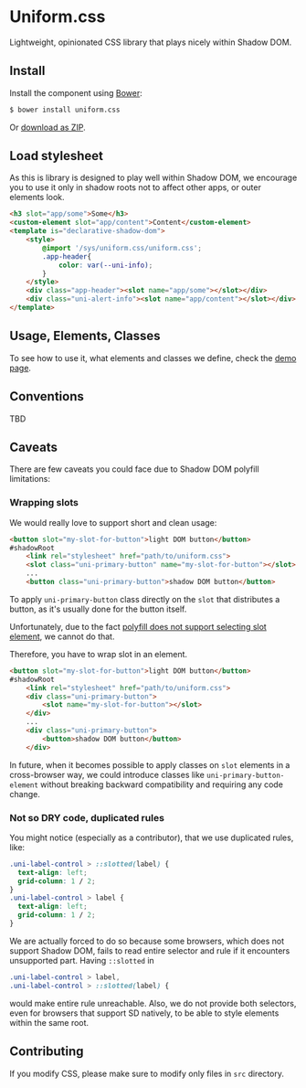 # Uniform.css
Lightweight, opinionated CSS library that plays nicely within Shadow DOM.

## Install

Install the component using [Bower](http://bower.io/):
```sh
$ bower install uniform.css
```

Or [download as ZIP](https://github.com/Starcounter/Uniform.css/archive/master.zip).

<!-- [Starcounter 2.4.0.+](https://starcounter.io/) has it already pre-installed, under `/sys/uniform.css/uniform.css`. -->

## Load stylesheet
As this is library is designed to play well within Shadow DOM, we encourage you to use it only in shadow roots not to affect other apps, or outer elements look.

```html
<h3 slot="app/some">Some</h3>
<custom-element slot="app/content">Content</custom-element>
<template is="declarative-shadow-dom">
    <style>
        @import '/sys/uniform.css/uniform.css';
        .app-header{
            color: var(--uni-info);
        }
    </style>
    <div class="app-header"><slot name="app/some"></slot></div>
    <div class="uni-alert-info"><slot name="app/content"></slot></div>
</template>
```



## Usage, Elements, Classes
To see how to use it, what elements and classes we define, check the [demo page](https://starcounter.github.io/uniform.css/).

## Conventions
TBD

## Caveats
There are few caveats you could face due to Shadow DOM polyfill limitations:

### Wrapping slots
We would really love to support short and clean usage:
```html
<button slot="my-slot-for-button">light DOM button</button>
#shadowRoot
    <link rel="stylesheet" href="path/to/uniform.css">
    <slot class="uni-primary-button" name="my-slot-for-button"></slot>
    ...
    <button class="uni-primary-button">shadow DOM button</button>
```
To apply `uni-primary-button` class directly on the `slot` that distributes a button, as it's usually done for the button itself.

Unfortunately, due to the fact [polyfill does not support selecting slot element](https://github.com/webcomponents/shadycss/issues/155), we cannot do that.


Therefore, you have to wrap slot in an element.
```html
<button slot="my-slot-for-button">light DOM button</button>
#shadowRoot
    <link rel="stylesheet" href="path/to/uniform.css">
    <div class="uni-primary-button">
        <slot name="my-slot-for-button"></slot>
    </div>
    ...
    <div class="uni-primary-button">
        <button>shadow DOM button</button>
    </div>
```

In future, when it becomes possible to apply classes on `slot` elements in a cross-browser way, we could introduce classes like `uni-primary-button-element` without breaking backward compatibility and requiring any code change.

### Not so DRY code, duplicated rules
You might notice (especially as a contributor), that we use duplicated rules, like:
```CSS
.uni-label-control > ::slotted(label) {
  text-align: left;
  grid-column: 1 / 2;
}
.uni-label-control > label {
  text-align: left;
  grid-column: 1 / 2;
}
```

We are actually forced to do so because some browsers, which does not support Shadow DOM, fails to read entire selector and rule if it encounters unsupported part. Having `::slotted` in
```CSS
.uni-label-control > label,
.uni-label-control > ::slotted(label) {
```
would make entire rule unreachable. Also, we do not provide both selectors, even for browsers that support SD natively, to be able to style elements within the same root.

## Contributing

If you modify CSS, please make sure to modify only files in `src` directory.
